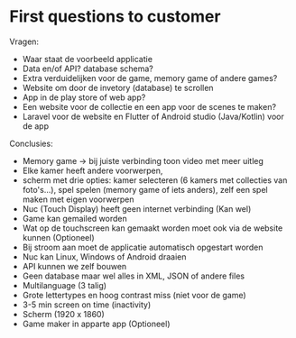 # First questions to customer
Vragen:
- Waar staat de voorbeeld applicatie
- Data en/of API? database schema?
- Extra verduidelijken voor de game, memory game of andere games?
- Website om door de invetory (database) te scrollen
- App in de play store of web app?
- Een website voor de collectie en een app voor de scenes te maken?
- Laravel voor de website en Flutter of Android studio (Java/Kotlin) voor de app

Conclusies:
- Memory game -> bij juiste verbinding toon video met meer uitleg
- Elke kamer heeft andere voorwerpen, 
- scherm met drie opties: kamer selecteren (6 kamers met collecties van foto's...), spel spelen (memory game of iets anders),  zelf een spel maken met eigen voorwerpen
- Nuc (Touch Display) heeft geen internet verbinding (Kan wel)
- Game kan gemailed worden
- Wat op de touchscreen kan gemaakt worden moet ook via de website kunnen (Optioneel)
- Bij stroom aan moet de applicatie automatisch opgestart worden
- Nuc kan Linux, Windows of Android draaien
- API kunnen we zelf bouwen
- Geen database maar wel alles in XML, JSON of andere files
- Multilanguage (3 talig)
- Grote lettertypes en hoog contrast miss (niet voor de game)
- 3-5 min screen on time (inactivity)
- Scherm (1920 x 1860)
- Game maker in apparte app (Optioneel)
